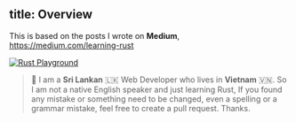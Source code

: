 title: Overview
---

This is based on the posts I wrote on **Medium**, https://medium.com/learning-rust

[![Rust Playground](docs/images/learning_rust_medium.png)](https://medium.com/learning-rust)

> 🐣 I am a **Sri Lankan** 🇱🇰 Web Developer who lives in **Vietnam** 🇻🇳. So I am not a native English speaker and just learning Rust, If you found any mistake or something need to be changed, even a spelling or a grammar mistake, feel free to create a pull request. Thanks.